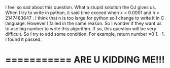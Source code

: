 I feel so sad about this question. What a stupid solution the OJ gives us. When I try to write in python, it said time exceed when x = 0.0001 and n = 2147483647 . I think that n is too large for python so I change to write it in C language. However I failed in the same reason. So I wonder if they want us to use big number to write this algorithm. If so, this question will be very difficult. So I try to add some condition. For example, return number =0 1. -1. I found it passed. 

===========
ARE U KIDDING ME!!!
=============
